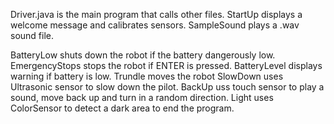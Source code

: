 Driver.java is the main program that calls other files.
StartUp displays a welcome message and calibrates sensors.
SampleSound plays a .wav sound file.

BatteryLow shuts down the robot if the battery dangerously low.
EmergencyStops stops the robot if ENTER is pressed.
BatteryLevel displays warning if battery is low.
Trundle moves the robot
SlowDown uses Ultrasonic sensor to slow down the pilot.
BackUp uss touch sensor to play a sound, move back up and turn in a random direction.
Light uses ColorSensor to detect a dark area to end the program.
